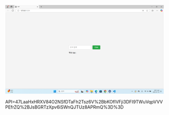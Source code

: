 ![alt](image.png)

API=47LaaHxHRXV84O2NSfDTaFh2Tsz6V%2BbKOflVFji3DFI9TWuVqpVVVPEfrZQ%2BJsBGRTzXpv6iSWnQJTUz8APRmQ%3D%3D